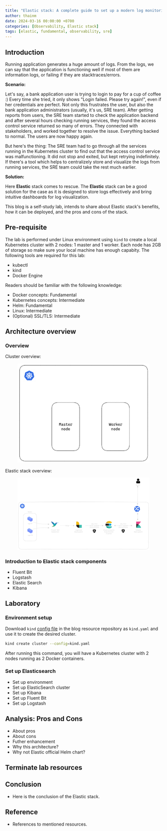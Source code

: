 ```yaml
---
title: "Elastic stack: A complete guide to set up a modern log monitoring system on Kubernetes"
author: thainm
date: 2024-03-16 00:00:00 +0700
categories: [Observability, Elastic stack]
tags: [elastic, fundamental, observability, sre]
---
```


## Introduction

Running application generates a huge amount of logs. From the logs, we can say that the application is functioning well if most of them are information logs, or failing if they are stacktraces/errors. 

**Scenario:**

Let's say, a bank application user is trying to login to pay for a cup of coffee :) Every time she tried, it only shows "Login failed. Please try again!", even if her credentials are perfect. Not only this frustrates the user, but also the bank application administrators (usually, it's us, SRE team). After getting reports from users, the SRE team started to check the application backend and after several hours checking running services, they found the access control service returned so many of errors. They connected with stakeholders, and worked together to resolve the issue. Everything backed to normal. The users are now happy again.

But here's the thing: The SRE team had to go through all the services running in the Kubernetes cluster to find out that the access control service was malfunctioning. It did not stop and exited, but kept retrying indefinitely. If there's a tool which helps to centralizely store and visualize the logs from running services, the SRE team could take the rest much earlier.

**Solution:**

Here **Elastic** stack comes to rescue. The **Elastic** stack can be a good solution for the case as it is designed to store logs effectively and bring intuitive dashboards for log visualization.

This blog is a self-study lab, intends to share about Elastic stack's benefits, how it can be deployed, and the pros and cons of the stack. 

## Pre-requisite
The lab is performed under Linux environment using `kind` to create a local Kubernetes cluster with 2 nodes: 1 master and 1 worker. Each node has 2GB of storage so make sure your local machine has enough capabity. The following tools are required for this lab:
- kubectl
- kind
- Docker Engine

Readers should be familiar with the following knowledge:
- Docker concepts: Fundamental
- Kubernetes concepts: Intermediate
- Helm: Fundamental
- Linux: Intermediate
- (Optional) SSL/TLS: Intermediate

## Architecture overview

### Overview
Cluster overview:
<figure>
  <img
  src="../assets/img/2024-03-16-elastic-stack-a-complete-guide-to-set-up-a-modern-log-monitoring-system-on-kubernetes/cluster-architecture.png" 
  alt="cluster-architecture">
</figure>

Elastic stack overview:
<figure>
  <img
  src="../assets/img/2024-03-16-elastic-stack-a-complete-guide-to-set-up-a-modern-log-monitoring-system-on-kubernetes/elastic-stack-architecture.png" 
  alt="cluster-architecture">
</figure>

### Introduction to Elastic stack components
- Fluent Bit
- Logstash
- Elastic Search
- Kibana

## Laboratory

### Environment setup

Download `kind` [config file](https://github.com/thai-nm/my-chirpy-website-resources/blob/main/2024-03-16-elastic-stack-a-complete-guide-to-set-up-a-modern-log-monitoring-system-on-kubernetes/kind.yaml) in the blog resource repository as `kind.yaml` and use it to create the desired cluster.

```bash
kind create cluster --config=kind.yaml
```
After running this command, you will have a Kubernetes cluster with 2 nodes running as 2 Docker containers.

### Set up Elasticsearch
- Set up environment
- Set up ElasticSearch cluster
- Set up Kibana
- Set up Fluent Bit
- Set up Logstash

## Analysis: Pros and Cons
- About pros
- About cons
- Futher enhancement
- Why this architecture?
- Why not Elastic official Helm chart?

## Terminate lab resources

## Conclusion
- Here is the conclusion of the Elastic stack.

## Reference
- References to mentioned resources.
